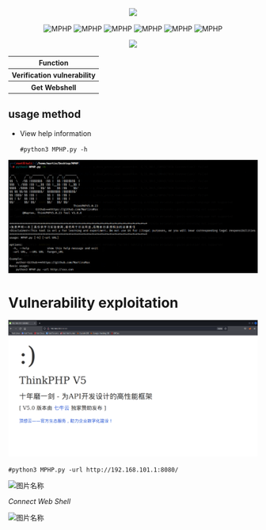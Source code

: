   <div align="center">
 <img src="https://readme-typing-svg.herokuapp.com/?lines=ThinkPHPV5.0.23+Vulnerability+exploitation;+tools---@Мартин.&font=Roboto" />
 <p align="center">
 <img title="MPHP" src='https://img.shields.io/badge/MPHP-1.0.0-brightgreen.svg' />
 <img title="MPHP" src='https://img.shields.io/badge/ThinkPHPV5.0.23-Tool'/>
 <img title="MPHP" src='https://img.shields.io/badge/Python-3.9-yellow.svg' />
  <img title="MPHP" src='https://img.shields.io/badge/HackerTool-x' />
 <img title="MPHP" src='https://img.shields.io/static/v1?label=Author&message=@Martin&color=red'/>
 <img title="MPHP" src='https://img.shields.io/badge/-Linux-F16061?logo=linux&logoColor=000'/>
 </p>
  <img height="137px" src="https://github-readme-stats.vercel.app/api?username=MartinXMax&hide_title=true&hide_border=true&show_icons=trueline_height=21&text_color=000&icon_color=000&bg_color=0,ea6161,ffc64d,fffc4d,52fa5a&theme=graywhite" />
  
   
 <table>
  <tr>
      <th>Function</th>
  </tr>
  <tr>
    <th>Verification vulnerability</th>
  </tr>
  <tr>
    <th>Get Webshell</th>
  </tr>
 </table>
</div>

## usage method
  * View help information

      ```#python3 MPHP.py -h```

  ![图片名称](./PT/help.png)  

# Vulnerability exploitation


  ![图片名称](./PT/web.png)  


 ```#python3 MPHP.py -url http://192.168.101.1:8080/```

  ![图片名称](./PT/get.png)  
  
_Connect Web Shell_

  ![图片名称](./PT/get2.png)  
  
